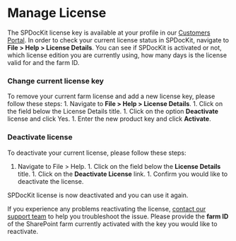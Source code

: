 # Manage License

The SPDocKit license key is available at your profile in our [Customers Portal](https://my.syskit.com). In order to check your current license status in SPDocKit, navigate to **File &gt; Help &gt; License Details**. You can see if SPDocKit is activated or not, which license edition you are currently using, how many days is the license valid for and the farm ID.

### Change current license key

To remove your current farm license and add a new license key, please follow these steps: 1. Navigate to **File &gt; Help &gt; License Details**. 1. Click on the field below the License Details title. 1. Click on the option **Deactivate** license and click Yes. 1. Enter the new product key and click **Activate**.

### Deactivate license

To deactivate your current license, please follow these steps:  
1. Navigate to File &gt; Help. 1. Click on the field below the **License Details** title. 1. Click on the **Deactivate License** link. 1. Confirm you would like to deactivate the license.

SPDocKit license is now deactivated and you can use it again.

If you experience any problems reactivating the license, [contact our support team](https://www.syskit.com/company/contact-us/) to help you troubleshoot the issue. Please provide the **farm ID** of the SharePoint farm currently activated with the key you would like to reactivate.


